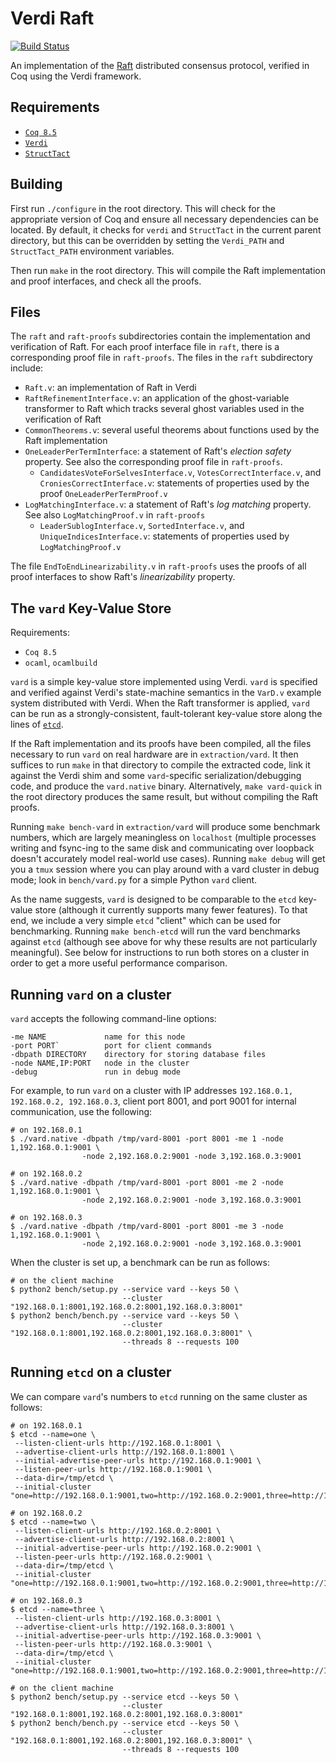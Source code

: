 Verdi Raft
==========

[![Build Status](https://api.travis-ci.org/uwplse/verdi-raft.svg?branch=master)](https://travis-ci.org/uwplse/verdi-raft)

An implementation of the [Raft](https://raft.github.io) distributed consensus protocol, verified in Coq using the Verdi framework.

Requirements
------------

 - [`Coq 8.5`](https://coq.inria.fr/download)
 - [`Verdi`](https://github.com/uwplse/verdi)
 - [`StructTact`](https://github.com/uwplse/StructTact)

Building
--------

First run `./configure` in the root directory.  This will check
for the appropriate version of Coq and ensure all necessary
dependencies can be located. By default, it checks for `verdi` 
and `StructTact` in the current parent directory, but this can be
overridden by setting the `Verdi_PATH` and `StructTact_PATH` environment
variables.

Then run `make` in the root directory. This will compile the Raft 
implementation and proof interfaces, and check all the proofs.

Files
-----

The `raft` and `raft-proofs` subdirectories contain the implementation and
verification of Raft. For each proof interface file in `raft`, there is a 
corresponding proof file in `raft-proofs`. The files in the `raft` 
subdirectory include:

- `Raft.v`: an implementation of Raft in Verdi
- `RaftRefinementInterface.v`: an application of the ghost-variable transformer
  to Raft which tracks several ghost variables used in the
  verification of Raft
- `CommonTheorems.v`: several useful theorems about functions used by
  the Raft implementation
- `OneLeaderPerTermInterface`: a statement of Raft's *election
  safety* property. See also the corresponding proof file in `raft-proofs`.
  - `CandidatesVoteForSelvesInterface.v`, `VotesCorrectInterface.v`, and
    `CroniesCorrectInterface.v`: statements of properties used by the proof
    `OneLeaderPerTermProof.v`
- `LogMatchingInterface.v`: a statement of Raft's *log matching*
    property. See also `LogMatchingProof.v` in `raft-proofs`
  - `LeaderSublogInterface.v`, `SortedInterface.v`, and `UniqueIndicesInterface.v`: statements
   of properties used by `LogMatchingProof.v`

The file `EndToEndLinearizability.v` in `raft-proofs` uses the proofs of
all proof interfaces to show Raft's *linearizability* property.

The `vard` Key-Value Store
------------------------

Requirements:

- `Coq 8.5`
- `ocaml`, `ocamlbuild`

`vard` is a simple key-value store implemented using
Verdi. `vard` is specified and verified against Verdi's state-machine
semantics in the `VarD.v` example system distributed with Verdi. When the Raft transformer
is applied, `vard` can be run as a strongly-consistent, fault-tolerant key-value store
along the lines of [`etcd`](https://github.com/coreos/etcd).

If the Raft implementation and its proofs have been compiled, all the files
necessary to run `vard` on real hardware are in `extraction/vard`. It then
suffices to run `make` in that directory to compile the extracted code, link it
against the Verdi shim and some `vard`-specific serialization/debugging code,
and produce the `vard.native` binary. Alternatively, `make vard-quick` in the
root directory produces the same result, but without compiling the Raft proofs.

Running `make bench-vard` in `extraction/vard` will produce some 
benchmark numbers, which are largely meaningless on
`localhost` (multiple processes writing and fsync-ing to the same disk
and communicating over loopback doesn't accurately model real-world
use cases). Running `make debug` will get you a `tmux` session where
you can play around with a vard cluster in debug mode; look in
`bench/vard.py` for a simple Python `vard` client.

As the name suggests, `vard` is designed to be comparable to the `etcd`
key-value store (although it currently supports many fewer
features). To that end, we include a very simple `etcd` "client" which
can be used for benchmarking. Running `make bench-etcd` will run the
vard benchmarks against `etcd` (although see above for why these results
are not particularly meaningful). See below for instructions to run
both stores on a cluster in order to get a more useful performance
comparison.

Running `vard` on a cluster
---------------------------

`vard` accepts the following command-line options:

```
-me NAME             name for this node
-port PORT`          port for client commands
-dbpath DIRECTORY    directory for storing database files
-node NAME,IP:PORT   node in the cluster
-debug               run in debug mode
```

For example, to run `vard` on a cluster with IP addresses
`192.168.0.1, 192.168.0.2, 192.168.0.3`, client port 8001,
and port 9001 for internal communication, use the following:

    # on 192.168.0.1
    $ ./vard.native -dbpath /tmp/vard-8001 -port 8001 -me 1 -node 1,192.168.0.1:9001 \ 
                    -node 2,192.168.0.2:9001 -node 3,192.168.0.3:9001

    # on 192.168.0.2
    $ ./vard.native -dbpath /tmp/vard-8001 -port 8001 -me 2 -node 1,192.168.0.1:9001 \
                    -node 2,192.168.0.2:9001 -node 3,192.168.0.3:9001

    # on 192.168.0.3
    $ ./vard.native -dbpath /tmp/vard-8001 -port 8001 -me 3 -node 1,192.168.0.1:9001 \ 
                    -node 2,192.168.0.2:9001 -node 3,192.168.0.3:9001

When the cluster is set up, a benchmark can be run as follows:

    # on the client machine
    $ python2 bench/setup.py --service vard --keys 50 \
                             --cluster "192.168.0.1:8001,192.168.0.2:8001,192.168.0.3:8001"
    $ python2 bench/bench.py --service vard --keys 50 \
                             --cluster "192.168.0.1:8001,192.168.0.2:8001,192.168.0.3:8001" \
                             --threads 8 --requests 100


Running `etcd` on a cluster
-------------------------

We can compare `vard`'s numbers to `etcd` running on the same cluster as
follows:

    # on 192.168.0.1
    $ etcd --name=one \
     --listen-client-urls http://192.168.0.1:8001 \
     --advertise-client-urls http://192.168.0.1:8001 \
     --initial-advertise-peer-urls http://192.168.0.1:9001 \
     --listen-peer-urls http://192.168.0.1:9001 \
     --data-dir=/tmp/etcd \
     --initial-cluster "one=http://192.168.0.1:9001,two=http://192.168.0.2:9001,three=http://192.168.0.3:9001"

    # on 192.168.0.2
    $ etcd --name=two \
     --listen-client-urls http://192.168.0.2:8001 \
     --advertise-client-urls http://192.168.0.2:8001 \
     --initial-advertise-peer-urls http://192.168.0.2:9001 \
     --listen-peer-urls http://192.168.0.2:9001 \
     --data-dir=/tmp/etcd \
     --initial-cluster "one=http://192.168.0.1:9001,two=http://192.168.0.2:9001,three=http://192.168.0.3:9001"

    # on 192.168.0.3
    $ etcd --name=three \
     --listen-client-urls http://192.168.0.3:8001 \
     --advertise-client-urls http://192.168.0.3:8001 \
     --initial-advertise-peer-urls http://192.168.0.3:9001 \
     --listen-peer-urls http://192.168.0.3:9001 \
     --data-dir=/tmp/etcd \
     --initial-cluster "one=http://192.168.0.1:9001,two=http://192.168.0.2:9001,three=http://192.168.0.3:9001"

    # on the client machine
    $ python2 bench/setup.py --service etcd --keys 50 \
                             --cluster "192.168.0.1:8001,192.168.0.2:8001,192.168.0.3:8001"
    $ python2 bench/bench.py --service etcd --keys 50 \
                             --cluster "192.168.0.1:8001,192.168.0.2:8001,192.168.0.3:8001" \
                             --threads 8 --requests 100
